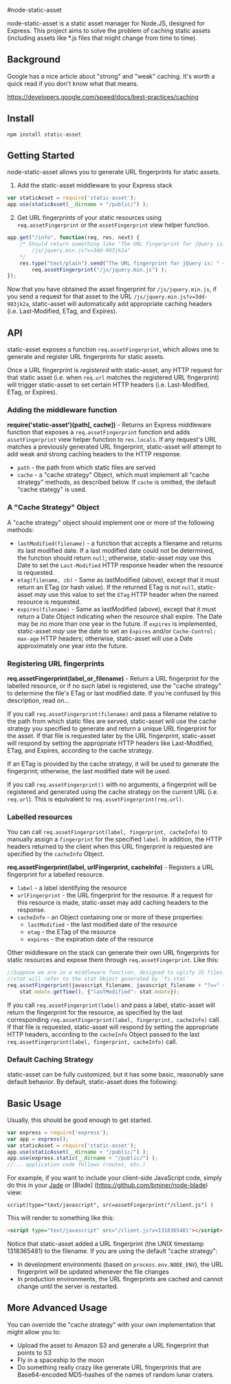 #node-static-asset

node-static-asset is a static asset manager for Node.JS, designed for Express.
This project aims to solve the problem of caching static assets (including
assets like *.js files that might change from time to time).

## Background

Google has a nice article about "strong" and "weak" caching.  It's worth a quick
read if you don't know what that means.

https://developers.google.com/speed/docs/best-practices/caching

## Install

`npm install static-asset`

## Getting Started

node-static-asset allows you to generate URL fingerprints for static assets.

1. Add the static-asset middleware to your Express stack
```javascript
var staticAsset = require('static-asset');
app.use(staticAsset(__dirname + "/public/") );
```

2. Get URL fingerprints of your static resources using `req.assetFingerprint`
or the `assetFingerprint` view helper function.
```javascript
app.get("/info", function(req, res, next) {
	/* Should return something like "The URL fingerprint for jQuery is:
		/js/jquery.min.js?v=3dd-983jk2a"
	*/
	res.type("text/plain").send("The URL fingerprint for jQuery is: " +
		req.assetFingerprint("/js/jquery.min.js") );
});
```

Now that you have obtained the asset fingerprint for `/js/jquery.min.js`,
if you send a request for that asset to the URL `/js/jquery.min.js?v=3dd-983jk2a`,
static-asset will automatically add appropriate caching headers (i.e.
Last-Modified, ETag, and Expires).

## API

static-asset exposes a function `req.assetFingerprint`, which allows one to generate
and register URL fingerprints for static assets.

Once a URL fingerprint is *registered* with static-asset, any HTTP request for that
static asset (i.e. when `req.url` matches the registered URL fingerprint) will
trigger static-asset to set certain HTTP headers (i.e. Last-Modified, ETag, or
Expires).

### Adding the middleware function

**require('static-asset')(path[, cache])** - Returns an Express middleware
function that exposes a `req.assetFingerprint` function and adds
`assetFingerprint` view helper function to `res.locals`.  If any request's URL
matches a previously generated URL fingerprint, static-asset will attempt to add
weak and strong caching headers to the HTTP response.

- `path` - the path from which static files are served
- `cache` - a "cache strategy" Object, which must implement all "cache
	strategy" methods, as described below. If `cache` is omitted, the
	default "cache stategy" is used.

### A "Cache Strategy" Object

A "cache strategy" object should implement one or more of the following methods:

- `lastModified(filename)` - a function that accepts a filename and returns
	its last modified date. If a last modified date could not
	be determined, the function should return `null`; otherwise, static-asset
	*may* use this Date to set the `Last-Modified` HTTP response header when
	the resource is requested.
- `etag(filename, cb)` - Same as lastModified (above), except that it must
	return an ETag (or hash value).  If the
	returned ETag is not `null`, static-asset *may* use this value to set the
	`ETag` HTTP header when the named resource is requested.
- `expires(filename)` - Same as lastModified (above), except
	that it must return a Date Object indicating when the resource shall
	expire. The Date may be no more than one year in the future. If
	`expires` is implemented, static-asset *may* use the date to set an
	`Expires` and/or `Cache-Control: max-age` HTTP headers; otherwise,
	static-asset will use a Date approximately one year into the future.

### Registering URL fingerprints

**req.assetFingerprint(label_or_filename)** - Return a URL fingerprint for the
labelled resource, or if no such label is registered, use the "cache
strategy" to determine the file's ETag or last modified date.  If you're confused
by this description, read on...

If you call `req.assetFingerprint(filename)` and pass a filename relative to the
path from which static files are served, static-asset will use the cache strategy
you specified to generate and return a unique URL fingerprint for the asset.
If that file is requested later by the URL fingerprint, static-asset will respond
by setting the appropriate HTTP headers like Last-Modified, ETag, and Expires,
according to the cache strategy.

If an ETag is provided by the cache strategy, it will be used to generate the
fingerprint; otherwise, the last modified date will be used.

If you call `req.assetFingerprint()` with no arguments, a fingerprint will be
registered and generated using the cache strategy on the current URL (i.e.
`req.url`). This is equivalent to `req.assetFingerprint(req.url)`.

### Labelled resources

You can call `req.assetFingerprint(label, fingerprint, cacheInfo)` to manually
assign a `fingerprint` for the specified `label`. In addition, the HTTP headers
returned to the client when this URL fingerprint is requested are specified by
the `cacheInfo` Object.

**req.assetFingerprint(label, urlFingerprint, cacheInfo)** - Registers a URL
fingerprint for a labelled resource.

- `label` - a label identifying the resource
- `urlFingerprint` - the URL fingerprint for the resource. If a request for this
	resource is made, static-asset may add caching headers to the response.
- `cacheInfo` - an Object containing one or more of these properties:
	- `lastModified` - the last modified date of the resource
	- `etag` - the ETag of the resource
	- `expires` - the expiration date of the resource

Other middleware on the stack can generate their own URL fingerprints for
static resources and expose them through `req.assetFingerprint`. Like this:

```javascript
//Suppose we are in a middleware function, designed to uglify JS files...
//stat will refer to the stat Object generated by `fs.stat`
req.assetFingerprint(javascript_filename, javascript_filename + "?v=" +
	stat.mdate.getTime(), {"lastModified": stat.mdate});
```

If you call `req.assetFingerprint(label)` and pass a label, static-asset will return
the fingerprint for the resource, as specified by the last corresponding
`req.assetFingerprint(label, fingerprint, cacheInfo)` call.  If that file is requested,
static-asset will respond by setting the appropriate HTTP headers, according to the
`cacheInfo` Object passed to the last
`req.assetFingerprint(label, fingerprint, cacheInfo)` call.


### Default Caching Strategy

static-asset can be fully customized, but it has some basic, reasonably sane default behavior.
By default, static-asset does the following:

## Basic Usage

Usually, this should be good enough to get started.

```javascript
var express = require('express');
var app = express();
var staticAsset = require('static-asset');
app.use(staticAsset(__dirname + "/public/") );
app.use(express.static(__dirname + "/public/") );
//... application code follows (routes, etc.)
```

For example, if you want to include your client-side JavaScript code, simply
do this in your [Jade](https://github.com/visionmedia/jade) or [Blade]
(https://github.com/bminer/node-blade) view:

```jade
script(type="text/javascript", src=assetFingerprint("/client.js") )
```

This will render to something like this:

```html
<script type="text/javascript" src="/client.js?v=1318365481"></script>
```

Notice that static-asset added a URL fingerprint (the UNIX timestamp
1318365481) to the filename.
If you are using the default "cache strategy":
- In development environments (based on `process.env.NODE_ENV`), the URL fingerprint
	will be updated whenever the file changes
- In production environments, the URL fingerprints are cached and cannot
	change until the server is restarted.

## More Advanced Usage

You can override the "cache strategy" with your own implementation that might
allow you to:

- Upload the asset to Amazon S3 and generate a URL fingerprint that points to S3
- Fly in a spaceship to the moon
- Do something really crazy like generate URL fingerprints that are
Base64-encoded MD5-hashes of the names of random lunar craters.
